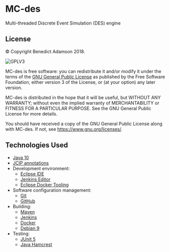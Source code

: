 # MC-des
Multi-threaded Discrete Event Simulation (DES) engine

## License

© Copyright Benedict Adamson 2018.
 
![GPLV3](https://www.gnu.org/graphics/gplv3-with-text-136x68.png)

MC-des is free software: you can redistribute it and/or modify
it under the terms of the
[GNU General Public License](https://www.gnu.org/licenses/gpl.html)
as published by the Free Software Foundation, either version 3 of the License, or
(at your option) any later version.

MC-des is distributed in the hope that it will be useful,
but WITHOUT ANY WARRANTY; without even the implied warranty of
MERCHANTABILITY or FITNESS FOR A PARTICULAR PURPOSE.  See the
GNU General Public License for more details.

You should have received a copy of the GNU General Public License
along with MC-des.  If not, see <https://www.gnu.org/licenses/>.


## Technologies Used

* [Java 10](https://docs.oracle.com/javase/10/)
* [JCIP annotations](http://jcip.net/annotations/doc/net/jcip/annotations/package-summary.html)
* Development environment:
    * [Eclipse IDE](https://www.eclipse.org/ide/)
    * [Jenkins Editor](https://github.com/de-jcup/eclipse-jenkins-editor)
    * [Eclipse Docker Tooling](https://marketplace.eclipse.org/content/eclipse-docker-tooling)
* Software configuration management:
     * [Git](https://git-scm.com/)
     * [GitHub](https://github.com)
* Building:
    * [Maven](https://maven.apache.org/)
    * [Jenkins](https://jenkins.io/)
    * [Docker](https://www.docker.com/)
    * [Debian 9](https://www.debian.org/releases/stretch/)
* Testing:
    * [JUnit 5](https://junit.org/junit5/)
    * [Java Hamcrest](http://hamcrest.org/JavaHamcrest/)
